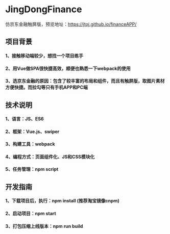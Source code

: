 # JingDongFinance
仿京东金融触屏版，预览地址：https://jtoj.github.io/financeAPP/

## 项目背景
#### 1、接触移动端较少，想找一个项目练手
#### 2、用Vue做SPA很快捷高效，顺便也熟悉一下webpack的使用
#### 3、选京东金融的原因：包含了较丰富的布局和组件，而且有触屏版，取图片素材方便快捷。而拉勾等只有手机APP和PC端


## 技术说明
#### 1、语言：JS、ES6
#### 2、框架：Vue.js、swiper
#### 3、构建工具：webpack
#### 4、编程方式：页面组件化、JS和CSS模块化
#### 5、任务管理：npm script 


## 开发指南
#### 1、下载项目后，执行：npm install (推荐淘宝镜像cnpm)
#### 2、启动项目：npm start
#### 3、打包压缩上线版本：npm run build
